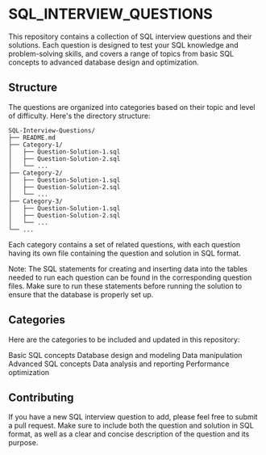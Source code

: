 # SQL_INTERVIEW_QUESTIONS

This repository contains a collection of SQL interview questions and their solutions. Each question is designed to test your SQL knowledge and problem-solving skills, and covers a range of topics from basic SQL concepts to advanced database design and optimization.

## Structure

The questions are organized into categories based on their topic and level of difficulty. Here's the directory structure:

```
SQL-Interview-Questions/
├── README.md
├── Category-1/
│   ├── Question-Solution-1.sql
│   ├── Question-Solution-2.sql
│   └── ...
├── Category-2/
│   ├── Question-Solution-1.sql
│   ├── Question-Solution-2.sql
│   └── ...
├── Category-3/
│   ├── Question-Solution-1.sql
│   ├── Question-Solution-2.sql
│   └── ...
└── ...
```

Each category contains a set of related questions, with each question having its own file containing the question and solution in SQL format.

Note: The SQL statements for creating and inserting data into the tables needed to run each question can be found in the corresponding question files. Make sure to run these statements before running the solution to ensure that the database is properly set up.

## Categories

Here are the categories to be included and updated in this repository:

Basic SQL concepts
Database design and modeling
Data manipulation
Advanced SQL concepts
Data analysis and reporting
Performance optimization

## Contributing

If you have a new SQL interview question to add, please feel free to submit a pull request. Make sure to include both the question and solution in SQL format, as well as a clear and concise description of the question and its purpose.

